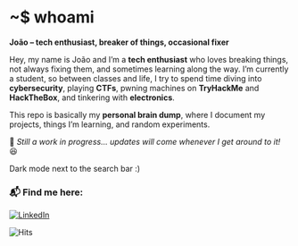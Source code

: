 # ~$ whoami  
**João – tech enthusiast, breaker of things, occasional fixer**  

Hey, my name is João and I’m a **tech enthusiast** who loves breaking things, not always fixing them, and sometimes learning along the way. I’m currently a student, so between classes and life, I try to spend time diving into **cybersecurity**, playing **CTFs**, pwning machines on **TryHackMe** and **HackTheBox**, and tinkering with **electronics**.  

This repo is basically my **personal brain dump**, where I document my projects, things I’m learning, and random experiments.  

🚧 *Still a work in progress... updates will come whenever I get around to it!* 😆  

Dark mode next to the search bar :)

### 📬 Find me here: 
[![LinkedIn](https://img.shields.io/badge/LinkedIn-%230077B5.svg?style=for-the-badge&logo=linkedin&logoColor=white)](https://www.linkedin.com/in/joaopefer/)

![Hits](https://img.shields.io/badge/dynamic/json?color=blue&label=hits&query=value&url=https%3A%2F%2Fapi.countapi.xyz%2Fhit%2Fjoaopef.github.io%2FtheSTART%2F&style=flat-square)

